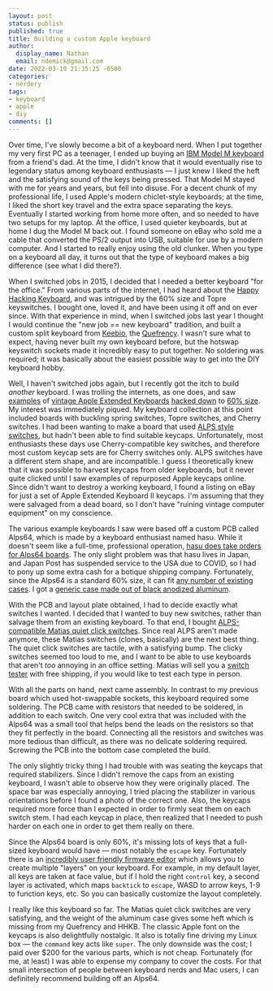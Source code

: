 ```yaml
---
layout: post
status: publish
published: true
title: Building a custom Apple keyboard
author:
  display_name: Nathan
  email: ndemick@gmail.com
date: 2022-03-10 21:35:25 -0500
categories:
- nerdery
tags:
- keyboard
- apple
- diy
comments: []
---
```


Over time, I've slowly become a bit of a keyboard nerd. When I put together my very first PC as a teenager, I ended up buying an [IBM Model M keyboard](https://en.wikipedia.org/wiki/Model_M_keyboard) from a
friend's dad. At the time, I didn't know that it would eventually rise to legendary status among keyboard enthusiasts &mdash; I just knew I liked the heft
and the satisfying sound of the keys being pressed. That Model M stayed with me for years and years, but fell into disuse. For a decent chunk of my 
professional life, I used Apple's modern chiclet-style keyboards; at the time, I liked the short key travel and the extra space separating the keys. Eventually
I started working from home more often, and so needed to have two setups for my laptop. At the office, I used quieter keyboards, but at home I dug
the Model M back out. I found someone on eBay who sold me a cable that converted the PS/2 output into USB, suitable for use by a modern computer. And I started
to really enjoy using the old clunker. When you type on a keyboard all day, it turns out that the type of keyboard makes a big difference (see what I did there?).

When I switched jobs in 2015, I decided that I needed a better keyboard "for the office." From various parts of the internet, I had heard about the [Happy Hacking 
Keyboard](https://hhkeyboard.us/), and was intrigued by the 60% size and Topre keyswitches. I bought one, loved it, and have been using it off and on ever since.
With that experience in mind, when I switched jobs last year I thought I would continue the "new job == new keyboard" tradition, and built a custom split keyboard
from [Keebio](https://keeb.io/), the [Quefrency](https://keeb.io/collections/split-keyboards/products/quefrency-rev-4-65-split-staggered-keyboard). I wasn't sure
what to expect, having never built my own keyboard before, but the hotswap keyswitch sockets made it incredibly easy to put together. No soldering was required;
it was basically about the easiest possible way to get into the DIY keyboard hobby.

Well, I haven't switched jobs again, but I recently got the itch to build _another_ keyboard. I was trolling the internets, as one does, and saw 
[examples](https://medium.com/rekerrsive/60-custom-apple-mechanical-keyboard-build-476b0165c221) of
[vintage Apple Extended Keyboards](https://medium.com/macoclock/my-1987-60-apple-dremeled-keyboard-how-and-why-and-sorry-dc7b07834ea6)
[hacked down](https://macap.github.io/diy/2020/09/08/making_of_diy_aek_alps64_mechanical_keyboard.html) 
to [60% size](https://stgmva.github.io/keyboards/2016-01-20-1-Orange-Alps64-Build-Log). My interest was immediately piqued. My keyboard collection at this point included boards with
buckling spring switches, Topre switches, and Cherry switches. I had been wanting to make a board that used [ALPS style switches](https://keyboardsexpert.com/what-are-alps-switches/),
but hadn't been able to find suitable keycaps. Unfortunately, most enthusiasts these days use Cherry-compatible key switches, and therefore most custom keycap
sets are for Cherry switches only. ALPS switches have a different stem shape, and are incompatible. I guess I theoretically knew that it was possible to harvest
keycaps from older keyboards, but it never quite clicked until I saw examples of repurposed Apple keycaps online. Since didn't want to destroy a working
keyboard, I found a listing on eBay for just a set of Apple Extended Keyboard II keycaps. I'm assuming that they
were salvaged from a dead board, so I don't have "ruining vintage computer equipment" on my conscience.

The various example keyboards I saw were based off a custom PCB called Alps64, which is made by a keyboard enthusiast named hasu. While it doesn't seem
like a full-time, professional operation, [hasu does take orders for Alps64 boards](https://geekhack.org/index.php?topic=69740.0). The only slight problem
was that hasu lives in Japan, and Japan Post has suspended service to the USA due to COVID, so I had to pony up some extra cash for a botique
shipping company. Fortunately, since the Alps64 is a standard 60% size, it can fit [any number of existing cases](https://duckduckgo.com/?t=ffab&q=60%25+keyboard+case&ia=web).
I got a [generic case made out of black anodized aluminum](https://www.amazon.com/dp/B06XNPN32R).

With the PCB and layout plate obtained, I had to decide exactly what switches I wanted. I decided that I wanted to buy new switches, rather than
salvage them from an existing keyboard. To that end, I bought [ALPS-compatible Matias quiet click switches](https://matias.ca/switches/). Since real
ALPS aren't made anymore, these Matias switches (clones, basically) are the next best thing. The quiet click switches are tactile, with a satisfying
bump. The clicky switches seemed too loud to me, and I want to be able to use keyboards that aren't _too_ annoying in an office setting. Matias will
sell you a [switch tester](https://matias.store/collections/switches/products/st101) with free shipping, if you would like to test each type in person.

With all the parts on hand, next came assembly. In contrast to my previous board which used hot-swappable sockets, this keyboard required some
soldering. The PCB came with resistors that needed to be soldered, in addition to each switch. One very cool extra that was included with the Alps64
was a small tool that helps bend the leads on the resistors so that they fit perfectly in the board. Connecting all the resistors and switches was 
more tedious than difficult, as there was no delicate soldering required. Screwing the PCB into the bottom case completed the build.

The only slightly tricky thing I had trouble with was seating the keycaps that required stabilizers. Since I didn't remove the caps from an existing
keyboard, I wasn't able to observe how they were originally placed. The space bar was especially annoying, I tried placing the stabilizer in 
various orientations before I found a photo of the correct one. Also, the keycaps required more force than I expected in order to firmly seat them
on each switch stem. I had each keycap in place, then realized that I needed to push harder on each one in order to get them really on there.

Since the Alps64 board is only 60%, it's missing lots of keys that a full-sized keyboard would have &mdash; most notably the <code>escape</code> key. Fortunately
there is an [incredibly user friendly firmware editor](http://www.tmk-kbd.com/tmk_keyboard/editor/unimap/?alps64) which allows you to create multiple
"layers" on your keyboard. For example, in my default layer, all keys are taken at face value, but if I hold the right <code>control</code> key,
a second layer is activated, which maps <code>backtick</code> to <code>escape</code>, WASD to arrow keys, 1-9 to function keys, etc. So you can basically
customize the layout completely.

I really like this keyboard so far. The Matias quiet click switches are very satisfying, and the weight of the aluminum case gives some heft which
is missing from my Quefrency and HHKB. The classic Apple font on the keycaps is also delightfully nostalgic. It also is totally fine driving
my Linux box &mdash; the <code>command</code> key acts like <code>super</code>. The only downside was the cost; I paid over $200 for the various parts,
which is not cheap. Fortunately (for me, at least) I was able to expense my company to cover the costs. For that small intersection of people between
keyboard nerds and Mac users, I can definitely recommend building off an Alps64.
